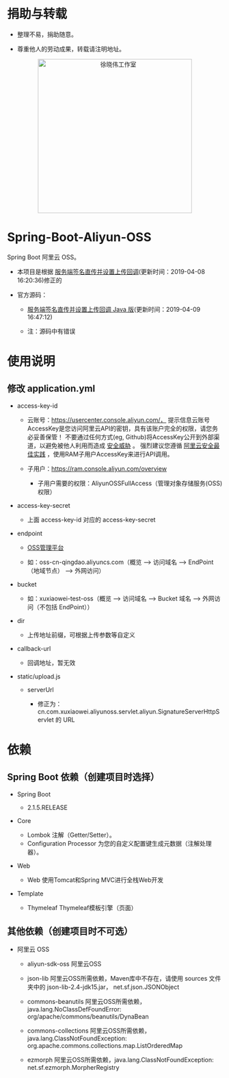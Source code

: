 # 捐助与转载

- 整理不易，捐助随意。

- 尊重他人的劳动成果，转载请注明地址。

<p align=center>
  <a href="https://xuxiaowei.com.cn">
    <img src="https://cdn2.xuxiaowei.com.cn/img/QRCode.png/xuxiaowei.com.cn" alt="徐晓伟工作室" width="360">
  </a>
</p>


# Spring-Boot-Aliyun-OSS
Spring Boot 阿里云 OSS。

- 本项目是根据 [服务端签名直传并设置上传回调](https://help.aliyun.com/document_detail/31927.html)(更新时间：2019-04-08 16:20:36)修正的

- 官方源码：

    - [服务端签名直传并设置上传回调 Java 版](https://help.aliyun.com/document_detail/91868.html)(更新时间：2019-04-09 16:47:12)
    
    - 注：源码中有错误

# 使用说明

## 修改 application.yml

- access-key-id

    - 云账号：https://usercenter.console.aliyun.com/，
        提示信息云账号AccessKey是您访问阿里云API的密钥，具有该账户完全的权限，请您务必妥善保管！
        不要通过任何方式(eg, Github)将AccessKey公开到外部渠道，以避免被他人利用而造成 [安全威胁](https://help.aliyun.com/knowledge_detail/54059.html) 。
        强烈建议您遵循 [阿里云安全最佳实践](https://help.aliyun.com/document_detail/28642.html) ，使用RAM子用户AccessKey来进行API调用。
    
    - 子用户：https://ram.console.aliyun.com/overview
    
        - 子用户需要的权限：AliyunOSSFullAccess（管理对象存储服务(OSS)权限）

- access-key-secret

    - 上面 access-key-id 对应的 access-key-secret

- endpoint
    
    - [OSS管理平台](https://oss.console.aliyun.com/overview)
    
    - 如：oss-cn-qingdao.aliyuncs.com（概览 --> 访问域名 --> EndPoint（地域节点） --> 外网访问）

- bucket

    - 如：xuxiaowei-test-oss（概览 --> 访问域名 --> Bucket 域名 --> 外网访问（不包括 EndPoint））

- dir

    - 上传地址前缀，可根据上传参数等自定义

- callback-url

    - 回调地址，暂无效

- static/upload.js

    - serverUrl
    
        - 修正为：cn.com.xuxiaowei.aliyunoss.servlet.aliyun.SignatureServerHttpServlet 的 URL

# 依赖

## Spring Boot 依赖（创建项目时选择）

- Spring Boot
    - 2.1.5.RELEASE

- Core
    - Lombok                    注解（Getter/Setter）。
    - Configuration Processor   为您的自定义配置键生成元数据（注解处理器）。
    
- Web
    - Web                       使用Tomcat和Spring MVC进行全栈Web开发
    
- Template
	- Thymeleaf                 Thymeleaf模板引擎（页面）
    
## 其他依赖（创建项目时不可选）

- 阿里云 OSS

    - aliyun-sdk-oss            阿里云OSS
    
    - json-lib                  阿里云OSS所需依赖，Maven库中不存在，请使用 sources 文件夹中的 json-lib-2.4-jdk15.jar，
                                net.sf.json.JSONObject
    
    - commons-beanutils         阿里云OSS所需依赖，java.lang.NoClassDefFoundError: org/apache/commons/beanutils/DynaBean
    
    - commons-collections       阿里云OSS所需依赖，java.lang.ClassNotFoundException: org.apache.commons.collections.map.ListOrderedMap
    
    - ezmorph                   阿里云OSS所需依赖，java.lang.ClassNotFoundException: net.sf.ezmorph.MorpherRegistry
